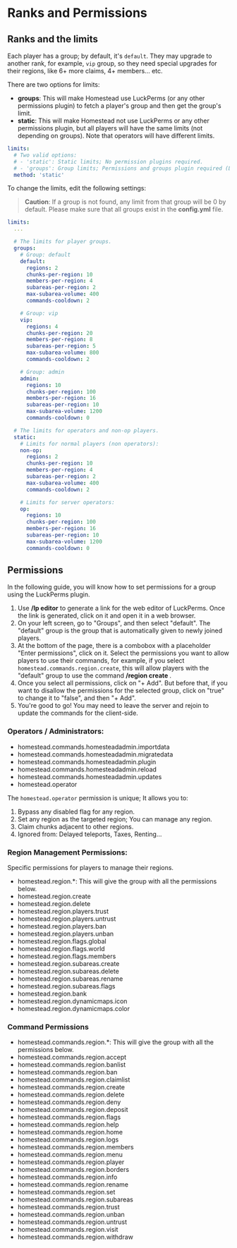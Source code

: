 # Ranks and Permissions
## Ranks and the limits
Each player has a group; by default, it's `default`. They may upgrade to another rank, for example, `vip` group, so they need special upgrades for their regions, like 6+ more claims, 4+ members... etc.

There are two options for limits:
- **groups**: This will make Homestead use LuckPerms (or any other permissions plugin) to fetch a player's group and then get the group's limit.
- **static**: This will make Homestead not use LuckPerms or any other permissions plugin, but all players will have the same limits (not depending on groups). Note that operators will have different limits.

```yml
limits:
  # Two valid options:
  # - 'static': Static limits; No permission plugins required.
  # - 'groups': Group limits; Permissions and groups plugin required (LuckPerms...)
  method: 'static'
```

To change the limits, edit the following settings:

> **Caution**: If a group is not found, any limit from that group will be 0 by default. Please make sure that all groups exist in the **config.yml** file.

```yml
limits:
  ...

  # The limits for player groups.
  groups:
    # Group: default
    default:
      regions: 2
      chunks-per-region: 10
      members-per-region: 4
      subareas-per-region: 2
      max-subarea-volume: 400
      commands-cooldown: 2

    # Group: vip
    vip:
      regions: 4
      chunks-per-region: 20
      members-per-region: 8
      subareas-per-region: 5
      max-subarea-volume: 800
      commands-cooldown: 2

    # Group: admin
    admin:
      regions: 10
      chunks-per-region: 100
      members-per-region: 16
      subareas-per-region: 10
      max-subarea-volume: 1200
      commands-cooldown: 0

  # The limits for operators and non-op players.
  static:
    # Limits for normal players (non operators):
    non-op:
      regions: 2
      chunks-per-region: 10
      members-per-region: 4
      subareas-per-region: 2
      max-subarea-volume: 400
      commands-cooldown: 2

    # Limits for server operators:
    op:
      regions: 10
      chunks-per-region: 100
      members-per-region: 16
      subareas-per-region: 10
      max-subarea-volume: 1200
      commands-cooldown: 0
```

## Permissions

In the following guide, you will know how to set permissions for a group using the LuckPerms plugin.

1. Use **/lp editor** to generate a link for the web editor of LuckPerms. Once the link is generated, click on it and open it in a web browser.
2. On your left screen, go to "Groups", and then select "default". The "default" group is the group that is automatically given to newly joined players.
3. At the bottom of the page, there is a combobox with a placeholder "Enter permissions", click on it. Select the permissions you want to allow players to use their commands, for example, if you select `homestead.commands.region.create`, this will allow players with the "default" group to use the command **/region create <args>**.
4. Once you select all permissions, click on "+ Add". But before that, if you want to disallow the permissions for the selected group, click on "true" to change it to "false", and then "+ Add".
5. You're good to go! You may need to leave the server and rejoin to update the commands for the client-side.

### Operators / Administrators:
- homestead.commands.homesteadadmin.importdata
- homestead.commands.homesteadadmin.migratedata
- homestead.commands.homesteadadmin.plugin
- homestead.commands.homesteadadmin.reload
- homestead.commands.homesteadadmin.updates
- homestead.operator

The `homestead.operator` permission is unique; It allows you to:
1. Bypass any disabled flag for any region.
2. Set any region as the targeted region; You can manage any region.
3. Claim chunks adjacent to other regions.
4. Ignored from: Delayed teleports, Taxes, Renting...

### Region Management Permissions:
Specific permissions for players to manage their regions.

- homestead.region.\*: This will give the group with all the permissions below.
- homestead.region.create
- homestead.region.delete
- homestead.region.players.trust
- homestead.region.players.untrust
- homestead.region.players.ban
- homestead.region.players.unban
- homestead.region.flags.global
- homestead.region.flags.world
- homestead.region.flags.members
- homestead.region.subareas.create
- homestead.region.subareas.delete
- homestead.region.subareas.rename
- homestead.region.subareas.flags
- homestead.region.bank
- homestead.region.dynamicmaps.icon
- homestead.region.dynamicmaps.color

### Command Permissions

- homestead.commands.region.\*: This will give the group with all the permissions below.
- homestead.commands.region.accept
- homestead.commands.region.banlist
- homestead.commands.region.ban
- homestead.commands.region.claimlist
- homestead.commands.region.create
- homestead.commands.region.delete
- homestead.commands.region.deny
- homestead.commands.region.deposit
- homestead.commands.region.flags
- homestead.commands.region.help
- homestead.commands.region.home
- homestead.commands.region.logs
- homestead.commands.region.members
- homestead.commands.region.menu
- homestead.commands.region.player
- homestead.commands.region.borders
- homestead.commands.region.info
- homestead.commands.region.rename
- homestead.commands.region.set
- homestead.commands.region.subareas
- homestead.commands.region.trust
- homestead.commands.region.unban
- homestead.commands.region.untrust
- homestead.commands.region.visit
- homestead.commands.region.withdraw
